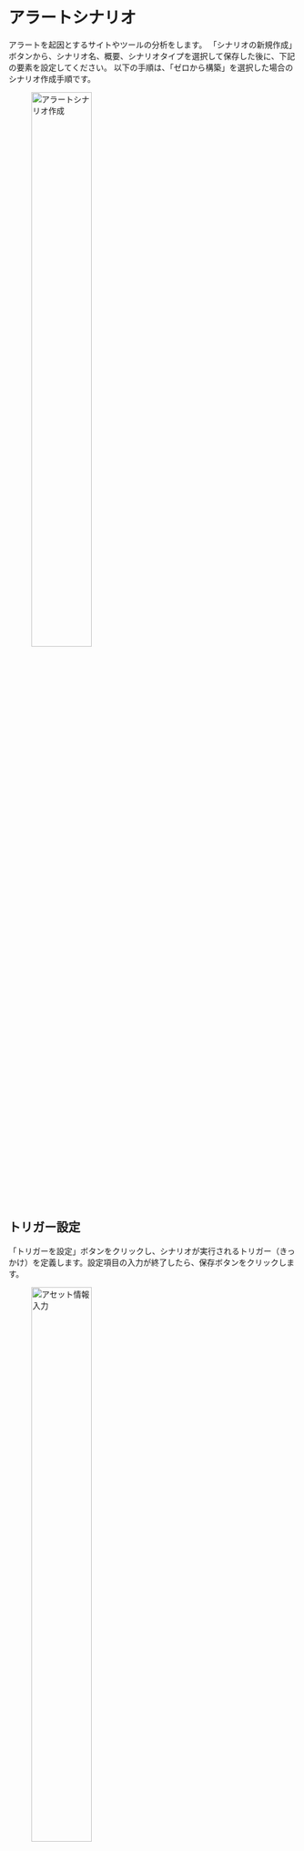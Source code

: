 # アラートシナリオ
アラートを起因とするサイトやツールの分析をします。
「シナリオの新規作成」ボタンから、シナリオ名、概要、シナリオタイプを選択して保存した後に、下記の要素を設定してください。  以下の手順は、「ゼロから構築」を選択した場合のシナリオ作成手順です。
<figure><img src="../../.gitbook/assets/AlertScenario_jp.png" width="50%" alt="アラートシナリオ作成"></figure>

## トリガー設定
「トリガーを設定」ボタンをクリックし、シナリオが実行されるトリガー（きっかけ）を定義します。設定項目の入力が終了したら、保存ボタンをクリックします。<figure><img src="../../.gitbook/assets/AlertScenarioAlertSetting_jp.png" width="50%" alt="アセット情報入力"></figure>

| 項目                     | 説明  |
|:---                     | :--   |
|タイトル                  |任意のトリガータイトルを入力します。|
|タイプ　　　　            |アラートを選択します。|
|サービスのソースを選択    |アラート送信元のサービスを選択します。|
|Alert Body                |トリガーとなるサービスを選択すると、アラートボディのサンプルが表示されます。表示されたアラートボディにマウスオーバーすると、アラートボディを編集することができます。<br>● Alert Bodyの編集：アラート送信されるペイロードがカスタマイズされている場合は、Alert Bodyを編集することができます。|
|カスタムキーの追加        |デフォルトのAlert Bodyにあるパラメータをカスタムし、追加することができます。詳細は下記の手順を参照してください。|

### カスタムキーの追加
カスタムキーの追加：ボタンをクリックすると下記のようなモーダル画面が表示されます。<figure><img src="../../.gitbook/assets/CustomKey_jp.png" width="50%" alt="アセット情報入力"></figure>
#### 1.- 設定
| 項目                          | 説明  |
|:---                           | :--   |
|キー名                         |カスタムキーに名前を付けます。全てのカスタムキーの名前には「pw_custom_」という文字列がプレフィックスとして追加されます。
|解析対象を選択                 |カスタムキーで解析するペイロードのキーを選択します。|
|正規表現推論のサンプルを追加   |サンプルのペイロードを貼り付け、カスタムキーに対応する値を選択し、「新しい推論サンプルを追加」をクリックして、サンプルを追加します。<br><figure><img src="../../.gitbook/assets/CustomKey_add_new_sample_jp.png" width="50%" alt="アセット情報入力"></figure> <br>●サンプルペイロードを貼り付ける：サンプルペイロードを貼り付けてください。<br>●選択した値を抽出：貼り付けたサンプルペイロードからカスタムキーで抽出したい値をハイライトします。「選択した値を抽出」ボタンをクリックすると、目標値に値が表示されます。<br>●目標値：抽出ターゲットとなる値が表示されます。<br>●サンプルを追加：サンプルペイロードを追加します。

#### 2.-検証
| 項目                                 | 説明  |
|:---                                  | :--   |
|正規表現テストのサンプルを追加する    |新しいテストサンプル追加をクリックして、作成した正規表現を検証します。<figure><img src="../../.gitbook/assets/CustomKey_add_new_sample_jp.png" width="50%" alt="アセット情報入力"></figure><br>●サンプルペイロードを貼り付ける：サンプルのペイロードを入力します。<br>●貼り付けたサンプルペイロードからカスタムキーで抽出したい値をハイライトします。「選択した値を抽出」ボタンをクリックすると、目標値に値が表示されます。<br>●目標値：ターゲットとなる値が表示されます。<br>●サンプルを追加：サンプルを追加します。|
|正規表現抽出のテスト                  |正規表現による抽出可否を検証します。
|結果                                  |正規表現を適用してテストペイロードから抽出された値を表示します。



## ルックアップ設定
「ルックアップの新規作成」をクリックして、イベント発生時に取得するデータ（ダッシュボード、ツール、コンソール等）を定義します。シナリオの主要な部分です。下記の項目を登録して、保存ボタンをクリックします。<figure><img src="../../.gitbook/assets/Lookupconfig_jp.png" width="50%" alt="ルックアップ設定"></figure>
### 設定
| 項目                     | 説明  |
|:---                      | :--   |
|メソッドを設定           |ルックアップ方法を設定します。ルックアップ対象をアセット登録している場合は、プルダウンリストからアセットを選択することで、アセットに登録してある方法でアクセスをします。
|タイトル                  |ルックアップ設定に任意の名前を付けます。
|ルックアップグループ      |ルックアップグループを選択します。
|ルックアップグループ追加  |クリックすることで、ルックアップ対象をグループ化することができます。「シナリオ設定の管理」のモーダル画面が表示されたら、「ルックアップグループ」タブで、新規のルックアップグループ名を入力して、保存ボタンをクリックしてください。
|URL                       |ルックアップしたいデータ（ダッシュボード、ビュー、コンソール等）のURLを入力します。
|クリックしてカスタマイズ  |ルックアップ対象のURLの一部をパラメータ化（変数化）します。クリックをすると、「URLのカスタマイズ」というモーダル画面が表示されます。カスタマイズはURLの一部を変数として認識させることで、汎用性を高めます。
|自動検出されたサービス    |URL欄に記入されたURLから自動検出されたサービスを表示します。対象サイトを自動的に検知しなかった場合でも、機能的な影響はありません。ブラウザの拡張機能をインストールすることで、視覚的な補助（シナリオ内のアイコン等）を追加することができます。
|接続元（ソース）          |トリガー名が表示されます。
|エキスパートノート        |作成した専門家のコメント（エキスパートノート）を割り当てることができます。

### URLのカスタマイズ
「URLのカスタマイズ」をクリックすると下記のようなモーダル画面が表示されます。<figure><img src="../../.gitbook/assets/URL_Customize_jp.png" width="50%" alt="URLカスタム"></figure>
モーダル画面の左ペインにカスタマイズしたいURLを貼り付けます。カスタマイズしたいパラメーターをマウスでハイライトして、キーを選択します。トリガー設定時に作成したカスタムキーを設定することも可能です。  
  
右ペインの設定パネルから設定することも可能です。
- 時間パラメータ：設定された時間パラメータが表示されます。
    - 新しい時間パラメータを追加します：クリックすると、新規で時間パラメータの設定ができます。
        - 時間パラメータの設定：URLの中で、認識させたい時間フォーマットを選択します。フォーマットを選択すると正規表現が下部に表示されます。任意でラベルを入力したら、「今すぐ追加」ボタンをクリックして保存します。
    - 時間オフセット：チェックボックスを入れて有効化します。時間を設定することで、時間範囲を決めることができます。
- オプションパラメータ：設定されたオプションパラメータが表示されます。
    - 新しいオプションのパラメータを追加します：時間以外の文字列をパラメータ化する際に利用します。
        - オプションパラメータの設定：追加するパラメータを設定し、保存します。
            - 上部のテキストボックスにパラメータ化したい文字列をURLからコピーして、ペーストします。
            - 下部のテキストボックスにて、ペイロードのパラメータを選択します。
## 通知先設定
「通知先の管理」をクリックし、ルックアップで収集された情報を通知する先を定義します。PITWALLに登録されている通知先を設定する場合は、入力欄から通知先を検索して選択します。通知先を新規登録して設定したい場合は、名前と通知先を登録して設定します。通知先は複数設定が可能です。通知先として、E-mail、Slack、Teamsを設定が可能です。詳しくは[通知先設定](tutorial-get-started/studio/recipient-settings.md)マニュアルを参照してください。
<figure><img src="../../.gitbook/assets/ScenarioNotificationSetting.png" width="50%" alt="通知先設定"></figure>



